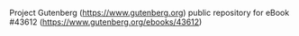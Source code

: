 Project Gutenberg (https://www.gutenberg.org) public repository for eBook #43612 (https://www.gutenberg.org/ebooks/43612)
